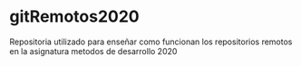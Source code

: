 # gitRemotos2020
Repositoria utilizado para enseñar como funcionan los repositorios remotos en la asignatura metodos de desarrollo 2020
